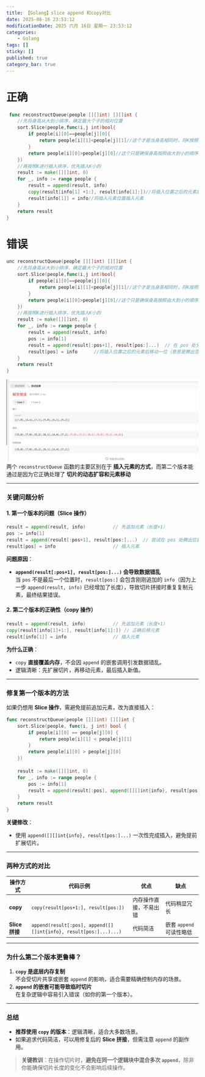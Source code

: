 ```yaml
---
title: 【Golang】slice append 和copy对比
date: 2025-06-16 23:53:12
modificationDate: 2025 六月 16日 星期一 23:53:12
categories: 
	- Golang
tags: []
sticky: []
published: true
category_bar: true
---
```


# 正确
```go
 func reconstructQueue(people [][]int) [][]int {
    //先将身高从大到小排序，确定最大个子的相对位置
    sort.Slice(people,func(i,j int)bool{
        if people[i][0]==people[j][0]{
            return people[i][1]<people[j][1]//这个才是当身高相同时，将K按照从小到大排序
        }
        return people[i][0]>people[j][0]//这个只是确保身高按照由大到小的顺序来排，并不确定K是按照从小到大排序的
    })
    //再按照K进行插入排序，优先插入K小的
    result := make([][]int, 0)
	for _, info := range people {
		result = append(result, info)
		copy(result[info[1] +1:], result[info[1]:])//将插入位置之后的元素后移动一位（意思是腾出空间）
		result[info[1]] = info//将插入元素位置插入元素
	}
	return result
}

```

# 错误


```go
unc reconstructQueue(people [][]int) [][]int {
    //先将身高从大到小排序，确定最大个子的相对位置
    sort.Slice(people,func(i,j int)bool{
        if people[i][0]==people[j][0]{
            return people[i][1]<people[j][1]//这个才是当身高相同时，将K按照从小到大排序
        }
        return people[i][0]>people[j][0]//这个只是确保身高按照由大到小的顺序来排，并不确定K是按照从小到大排序的
    })
    //再按照K进行插入排序，优先插入K小的
    result := make([][]int, 0)
	for _, info := range people {
		result = append(result, info)
		pos := info[1]
        result = append(result[:pos+1], result[pos:]...)  // 在 pos 处分割并拼接
        result[pos] = info      //将插入位置之后的元素后移动一位（意思是腾出空间）
	}
	return result
}
```

![](../../imgs/Pasted%20image%2020250616235439.png)
两个 `reconstructQueue` 函数的主要区别在于 **插入元素的方式**，而第二个版本能通过是因为它正确处理了 **切片的动态扩容和元素移动**

---

### **关键问题分析**
#### 1. **第一个版本的问题（Slice 操作）**
```go
result = append(result, info)          // 先追加元素（长度+1）
pos := info[1]
result = append(result[:pos+1], result[pos:]...)  // 尝试在 pos 处腾出位置
result[pos] = info                     // 插入元素
```
**问题原因**：
- **`append(result[:pos+1], result[pos:]...)` 会导致数据错乱**  
  当 `pos` 不是最后一个位置时，`result[pos:]` 会包含刚刚追加的 `info`（因为上一步 `append(result, info)` 已经增加了长度），导致切片拼接时重复复制元素，最终结果错误。

#### 2. **第二个版本的正确性（copy 操作）**
```go
result = append(result, info)          // 先追加元素（长度+1）
copy(result[info[1]+1:], result[info[1]:]) // 正确后移元素
result[info[1]] = info                 // 插入元素
```
**为什么正确**：
- `copy` **直接覆盖内存**，不会因 `append` 的嵌套调用引发数据错乱。
- 逻辑清晰：先扩展切片，再移动元素，最后插入新值。

---

### **修复第一个版本的方法**
如果仍想用 **Slice 操作**，需避免提前追加元素，改为直接插入：
```go
func reconstructQueue(people [][]int) [][]int {
    sort.Slice(people, func(i, j int) bool {
        if people[i][0] == people[j][0] {
            return people[i][1] < people[j][1]
        }
        return people[i][0] > people[j][0]
    })

    result := make([][]int, 0)
    for _, info := range people {
        pos := info[1]
        result = append(result[:pos], append([][]int{info}, result[pos:]...)...) // 直接插入
    }
    return result
}
```
**关键修改**：
- 使用 `append([][]int{info}, result[pos:]...)` 一次性完成插入，避免提前扩展切片。

---

### **两种方式的对比**
| 操作方式       | 代码示例                                | 优点                  | 缺点                  |
|----------------|----------------------------------------|-----------------------|-----------------------|
| **copy**       | `copy(result[pos+1:], result[pos:])`   | 内存操作直接，不易出错 | 代码稍显冗长          |
| **Slice 拼接** | `append(result[:pos], append([][]int{info}, result[pos:]...)...)` | 代码简洁              | 嵌套 `append` 可读性略低 |

---

### **为什么第二个版本更鲁棒？**
1. **`copy` 是底层内存复制**  
   不会受切片共享或嵌套 `append` 的影响，适合需要精确控制内存的场景。
2. **`append` 的嵌套可能导致临时切片**  
   在复杂逻辑中容易引入错误（如你的第一个版本）。

---

### **总结**
- **推荐使用 `copy` 的版本**：逻辑清晰，适合大多数场景。
- 如果追求代码简洁，可以用修复后的 **Slice 拼接**，但需注意 `append` 的副作用。

> **关键教训**：在操作切片时，**避免在同一个逻辑块中混合多次 `append`**，除非你能确保切片长度的变化不会影响后续操作。